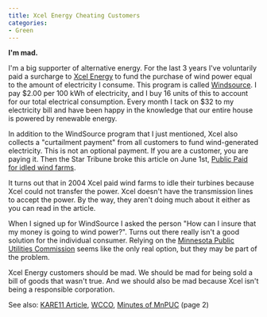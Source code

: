 ```yaml
---
title: Xcel Energy Cheating Customers
categories:
- Green
---
```


**I'm mad.**

I'm a big supporter of alternative energy. For the last 3 years I've voluntarily paid a surcharge to [Xcel Energy](http://www.xcelenergy.com/) to fund the purchase of wind power equal to the amount of electricity I consume. This program is called [Windsource](http://www.xcelenergy.com/XLWEB/CDA/0,3080,1-1-2_735_3857-3320-5_406_657-0,00.html). I pay $2.00 per 100 kWh of electricity, and I buy 16 units of this to account for our total electrical consumption. Every month I tack on $32 to my electricity bill and have been happy in the knowledge that our entire house is powered by renewable energy.

In addition to the WindSource program that I just mentioned, Xcel also collects a "curtailment payment" from all customers to fund wind-generated electricity. This is not an optional payment. If you are a customer, you are paying it. Then the Star Tribune broke this article on June 1st, [Public Paid for idled wind farms](http://www.startribune.com/462/story/468717.html).

It turns out that in 2004 Xcel paid wind farms to idle their turbines because Xcel could not transfer the power. Xcel doesn't have the transmission lines to accept the power. By the way, they aren't doing much about it either as you can read in the article.

When I signed up for WindSource I asked the person "How can I insure that my money is going to wind power?". Turns out there really isn't a good solution for the individual consumer. Relying on the [Minnesota Public Utilities Commission](http://www.puc.state.mn.us/) seems like the only real option, but they may be part of the problem.

Xcel Energy customers should be mad. We should be mad for being sold a bill of goods that wasn't true. And we should also be mad because Xcel isn't being a responsible corporation.

See also: [KARE11 Article](http://www.kare11.com/money/business_article.aspx?storyid=126253), [WCCO](http://www.wccoradio.com/topic/ap_news.php?story=AP/APTV/State/MN/n/MN--WindFarmPayments-mn), [Minutes of MnPUC](http://www.puc.state.mn.us/docs/minutes/minutes06/06-03-23.pdf%20) (page 2)
